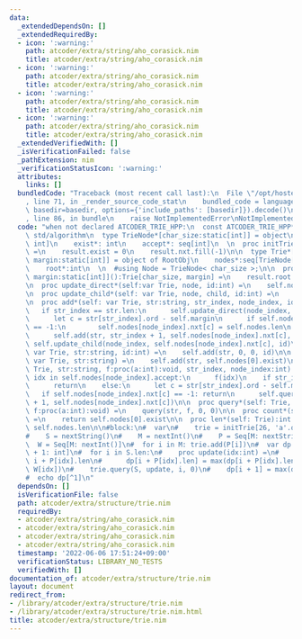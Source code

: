 ```yaml
---
data:
  _extendedDependsOn: []
  _extendedRequiredBy:
  - icon: ':warning:'
    path: atcoder/extra/string/aho_corasick.nim
    title: atcoder/extra/string/aho_corasick.nim
  - icon: ':warning:'
    path: atcoder/extra/string/aho_corasick.nim
    title: atcoder/extra/string/aho_corasick.nim
  - icon: ':warning:'
    path: atcoder/extra/string/aho_corasick.nim
    title: atcoder/extra/string/aho_corasick.nim
  - icon: ':warning:'
    path: atcoder/extra/string/aho_corasick.nim
    title: atcoder/extra/string/aho_corasick.nim
  _extendedVerifiedWith: []
  _isVerificationFailed: false
  _pathExtension: nim
  _verificationStatusIcon: ':warning:'
  attributes:
    links: []
  bundledCode: "Traceback (most recent call last):\n  File \"/opt/hostedtoolcache/Python/3.10.6/x64/lib/python3.10/site-packages/onlinejudge_verify/documentation/build.py\"\
    , line 71, in _render_source_code_stat\n    bundled_code = language.bundle(stat.path,\
    \ basedir=basedir, options={'include_paths': [basedir]}).decode()\n  File \"/opt/hostedtoolcache/Python/3.10.6/x64/lib/python3.10/site-packages/onlinejudge_verify/languages/nim.py\"\
    , line 86, in bundle\n    raise NotImplementedError\nNotImplementedError\n"
  code: "when not declared ATCODER_TRIE_HPP:\n  const ATCODER_TRIE_HPP* = 1\n  import\
    \ std/algorithm\n  type TrieNode*[char_size:static[int]] = object\n    nxt*: array[char_size,\
    \ int]\n    exist*: int\n    accept*: seq[int]\n  \n  proc initTrieNode*[char_size:static[int]]():TrieNode[char_size]\
    \ =\n    result.exist = 0\n    result.nxt.fill(-1)\n\n  type Trie*[char_size,\
    \ margin:static[int]] = object of RootObj\n    nodes*:seq[TrieNode[char_size]]\n\
    \    root*:int\n  \n  #using Node = TrieNode< char_size >;\n\n  proc initTrie*[char_size,\
    \ margin:static[int]]():Trie[char_size, margin] =\n    result.root = 0\n    result.nodes.add(initTrieNode[char_size]())\n\
    \n  proc update_direct*(self:var Trie, node, id:int) =\n    self.nodes[node].accept.add(id)\n\
    \n  proc update_child*(self: var Trie, node, child, id:int) =\n    self.nodes[node].exist.inc\n\
    \n  proc add*(self: var Trie, str:string, str_index, node_index, id:int) =\n \
    \   if str_index == str.len:\n      self.update_direct(node_index, id)\n    else:\n\
    \      let c = str[str_index].ord - self.margin\n      if self.nodes[node_index].nxt[c]\
    \ == -1:\n        self.nodes[node_index].nxt[c] = self.nodes.len\n        self.nodes.add(initTrieNode[self.char_size]());\n\
    \      self.add(str, str_index + 1, self.nodes[node_index].nxt[c], id)\n     \
    \ self.update_child(node_index, self.nodes[node_index].nxt[c], id)\n\n  proc add*(self:\
    \ var Trie, str:string, id:int) =\n    self.add(str, 0, 0, id)\n\n  proc add*(self:\
    \ var Trie, str:string) =\n    self.add(str, self.nodes[0].exist)\n\n  proc query*(self:\
    \ Trie, str:string, f:proc(a:int):void, str_index, node_index:int) =\n    for\
    \ idx in self.nodes[node_index].accept:\n      f(idx)\n    if str_index == str.len:\n\
    \      return\n    else:\n      let c = str[str_index].ord - self.margin\n   \
    \   if self.nodes[node_index].nxt[c] == -1: return\n      self.query(str, f, str_index\
    \ + 1, self.nodes[node_index].nxt[c])\n\n  proc query*(self: Trie, str:string,\
    \ f:proc(a:int):void) =\n    query(str, f, 0, 0)\n\n  proc count*(self: Trie):int\
    \ =\n    return self.nodes[0].exist\n\n  proc len*(self: Trie):int =\n    return\
    \ self.nodes.len\n\n#block:\n#  var\n#    trie = initTrie[26, 'a'.ord]()\n#  let\n\
    #    S = nextString()\n#    M = nextInt()\n#    P = Seq[M: nextString()]\n#  \
    \  W = Seq[M: nextInt()]\n#  for i in M: trie.add(P[i])\n#  var dp = Seq[S.len\
    \ + 1: int]\n#  for i in S.len:\n#    proc update(idx:int) =\n#      debug dp.len,\
    \ i + P[idx].len\n#      dp[i + P[idx].len] = max(dp[i + P[idx].len], dp[i] +\
    \ W[idx])\n#    trie.query(S, update, i, 0)\n#    dp[i + 1] = max(dp[i + 1], dp[i])\n\
    #  echo dp[^1]\n"
  dependsOn: []
  isVerificationFile: false
  path: atcoder/extra/structure/trie.nim
  requiredBy:
  - atcoder/extra/string/aho_corasick.nim
  - atcoder/extra/string/aho_corasick.nim
  - atcoder/extra/string/aho_corasick.nim
  - atcoder/extra/string/aho_corasick.nim
  timestamp: '2022-06-06 17:51:24+09:00'
  verificationStatus: LIBRARY_NO_TESTS
  verifiedWith: []
documentation_of: atcoder/extra/structure/trie.nim
layout: document
redirect_from:
- /library/atcoder/extra/structure/trie.nim
- /library/atcoder/extra/structure/trie.nim.html
title: atcoder/extra/structure/trie.nim
---
```

